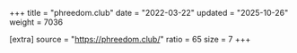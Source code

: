 +++
title = "phreedom.club"
date = "2022-03-22"
updated = "2025-10-26"
weight = 7036

[extra]
source = "https://phreedom.club/"
ratio = 65
size = 7
+++
